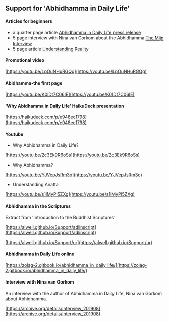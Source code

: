 ## Support for 'Abhidhamma in Daily Life'

#### Articles for beginners
- a quarter page article [Abhidhamma in Daily Life press release](https://zolag-2.gitbook.io/zolag-ebooks/)
- 5 page interview with Nina van Gorkom about the Abhidhamma [The Mijn Interview](https://zolag-2.gitbook.io/mijn-interview/)
- 5 page article [Understanding Reality](https://zolag-2.gitbook.io/understanding-reality/)

#### Promotional video

[https://youtu.be/LpOuNHuRGQg](https://youtu.be/LpOuNHuRGQg)



#### Abidhamma-the first page

[https://youtu.be/K0lDt7C06IE](https://youtu.be/K0lDt7C06IE)


#### 'Why Abidhamma in Daily Life' HaikuDeck presentation

[https://haikudeck.com/p/e948ec1798](https://haikudeck.com/p/e948ec1798)

#### Youtube

- Why Abhidhamma in Daily Life?

[https://youtu.be/2c3Ek9R6oSs](https://youtu.be/2c3Ek9R6oSs)

- Why Abhidhamma?

[https://youtu.be/YJVepJsRm3o](https://youtu.be/YJVepJsRm3o)

- Understanding Anatta

[https://youtu.be/s1lMyPl5ZXg](https://youtu.be/s1lMyPl5ZXg)

#### Abhidhamma in the Scriptures
Extract from 'Introduction to the Buddhist Scriptures'

[https://alwell.github.io/Support/adlinscript](https://alwell.github.io/Support/adlinscript)


[https://alwell.github.io/Support/ur](https://alwell.github.io/Support/ur)

#### Abhidhamma in Daily Life online

[https://zolag-2.gitbook.io/abhidhamma_in_daily_life/](https://zolag-2.gitbook.io/abhidhamma_in_daily_life/)

#### Interview with Nina van Gorkom

An interview with the author of Abhidhamma in Daily Life, Nina van Gorkom about Abhidhamma.

[https://archive.org/details/interview_201908](https://archive.org/details/interview_201908)



